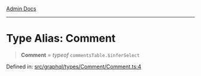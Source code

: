 [Admin Docs](/)

***

# Type Alias: Comment

> **Comment** = *typeof* `commentsTable.$inferSelect`

Defined in: [src/graphql/types/Comment/Comment.ts:4](https://github.com/PurnenduMIshra129th/talawa-api/blob/dd95e2d2302936a5436289a9e626f7f4e2b14e02/src/graphql/types/Comment/Comment.ts#L4)
